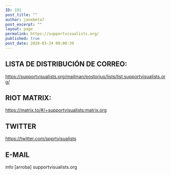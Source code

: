 ```yaml
---
ID: 191
post_title: ""
author: janebeta7
post_excerpt: ""
layout: page
permalink: https://supportvisualists.org/
published: true
post_date: 2020-03-24 00:00:39
---
```

<div class="home-destacado apartat">
<div class="container col-sm-12">
<h2>LISTA DE DISTRIBUCIÓN DE CORREO:</h2>
<a href="https://supportvisualists.org/mailman/postorius/lists/list.supportvisualists.org/">https://supportvisualists.org/mailman/postorius/lists/list.supportvisualists.org/</a>

</div>
</div>
<div class="home-descripcion apartat">
<div class="container col-sm-12">
<h2>RIOT MATRIX:</h2>
<a href="https://matrix.to/#/+supportvisualists:matrix.org">https://matrix.to/#/+supportvisualists:matrix.org</a>

</div>
</div>
<div class="home-visualistas apartat">
<div class="container col-sm-12">
<h2>TWITTER</h2>
<a href="https://twitter.com/spprtvisualists">https://twitter.com/spprtvisualists</a>

</div>
</div>
<div class="home-galeria apartat">
<div class="container col-sm-12">
<h2>E-MAIL</h2>
info [arroba] supportvisualists.org

</div>
</div>